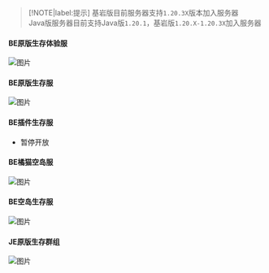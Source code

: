 > [!NOTE|label:提示]
> 基岩版目前服务器支持`1.20.3X`版本加入服务器  
> Java版服务器目前支持Java版`1.20.1`，基岩版`1.20.X-1.20.3X`加入服务器

#### BE原版生存体验服
![图片](https://motdbe.blackbe.work/status_img?host=hmmc.top:19132)
#### BE原版生存服
![图片](https://motdbe.blackbe.work/status_img?host=hmmc.top:19133)
#### BE插件生存服
- 暂停开放

#### BE橘猫空岛服
![图片](https://motdbe.blackbe.work/status_img?host=hmmc.top:19135)
#### BE空岛生存服
![图片](https://motdbe.blackbe.work/status_img?host=hmmc.top:54056)
#### JE原版生存群组
![图片](https://motdbe.blackbe.work/status_img/java?host=hmmc.top:25565)